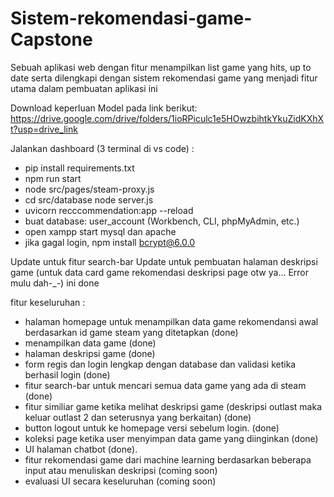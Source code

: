 # Sistem-rekomendasi-game-Capstone

Sebuah aplikasi web dengan fitur menampilkan list game yang hits, up to date serta dilengkapi dengan sistem rekomendasi game yang menjadi fitur utama dalam pembuatan aplikasi ini

Download keperluan Model pada link berikut:
https://drive.google.com/drive/folders/1ioRPiculc1e5HOwzbihtkYkuZidKXhXt?usp=drive_link

Jalankan dashboard (3 terminal di vs code) :

- pip install requirements.txt
- npm run start
- node src/pages/steam-proxy.js
- cd src/database
  node server.js
- uvicorn recccommendation:app --reload
- buat database: user_account (Workbench, CLI, phpMyAdmin, etc.)
- open xampp start mysql dan apache
- jika gagal login, npm install bcrypt@6.0.0

Update untuk fitur search-bar
Update untuk pembuatan halaman deskripsi game (untuk data card game rekomendasi deskripsi page otw ya... Error mulu dah-\_-) ini done

fitur keseluruhan :

- halaman homepage untuk menampilkan data game rekomendansi awal berdasarkan id game steam yang ditetapkan (done)
- menampilkan data game (done)
- halaman deskripsi game (done)
- form regis dan login lengkap dengan database dan validasi ketika berhasil login (done)
- fitur search-bar untuk mencari semua data game yang ada di steam (done)
- fitur similiar game ketika melihat deskripsi game (deskripsi outlast maka keluar outlast 2 dan seterusnya yang berkaitan) (done)
- button logout untuk ke homepage versi sebelum login. (done)
- koleksi page ketika user menyimpan data game yang diinginkan (done)
- UI halaman chatbot (done).
- fitur rekomendasi game dari machine learning berdasarkan beberapa input atau menuliskan deskripsi (coming soon)
- evaluasi UI secara keseluruhan (coming soon)
